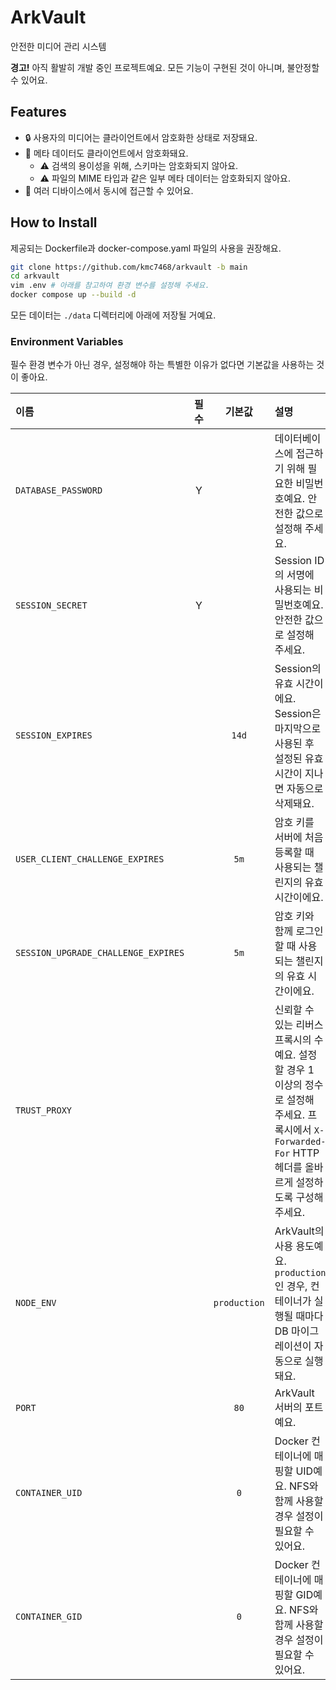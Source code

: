 # ArkVault

안전한 미디어 관리 시스템

**경고!** 아직 활발히 개발 중인 프로젝트예요. 모든 기능이 구현된 것이 아니며, 불안정할 수 있어요.

## Features

- 🔒 사용자의 미디어는 클라이언트에서 암호화한 상태로 저장돼요.
- 🔑 메타 데이터도 클라이언트에서 암호화돼요.
  - ⚠️ 검색의 용이성을 위해, 스키마는 암호화되지 않아요.
  - ⚠️ 파일의 MIME 타입과 같은 일부 메타 데이터는 암호화되지 않아요.
- 📱 여러 디바이스에서 동시에 접근할 수 있어요.

## How to Install

제공되는 Dockerfile과 docker-compose.yaml 파일의 사용을 권장해요.

```bash
git clone https://github.com/kmc7468/arkvault -b main
cd arkvault
vim .env # 아래를 참고하여 환경 변수를 설정해 주세요.
docker compose up --build -d
```

모든 데이터는 `./data` 디렉터리에 아래에 저장될 거예요.

### Environment Variables

필수 환경 변수가 아닌 경우, 설정해야 하는 특별한 이유가 없다면 기본값을 사용하는 것이 좋아요.

|이름|필수|기본값|설명|
|:-|:-:|:-:|:-|
|`DATABASE_PASSWORD`|Y||데이터베이스에 접근하기 위해 필요한 비밀번호예요. 안전한 값으로 설정해 주세요.|
|`SESSION_SECRET`|Y||Session ID의 서명에 사용되는 비밀번호예요. 안전한 값으로 설정해 주세요.|
|`SESSION_EXPIRES`||`14d`|Session의 유효 시간이에요. Session은 마지막으로 사용된 후 설정된 유효 시간이 지나면 자동으로 삭제돼요.|
|`USER_CLIENT_CHALLENGE_EXPIRES`||`5m`|암호 키를 서버에 처음 등록할 때 사용되는 챌린지의 유효 시간이에요.|
|`SESSION_UPGRADE_CHALLENGE_EXPIRES`||`5m`|암호 키와 함께 로그인할 때 사용되는 챌린지의 유효 시간이에요.|
|`TRUST_PROXY`|||신뢰할 수 있는 리버스 프록시의 수예요. 설정할 경우 1 이상의 정수로 설정해 주세요. 프록시에서 `X-Forwarded-For` HTTP 헤더를 올바르게 설정하도록 구성해 주세요.|
|`NODE_ENV`||`production`|ArkVault의 사용 용도예요. `production`인 경우, 컨테이너가 실행될 때마다 DB 마이그레이션이 자동으로 실행돼요.|
|`PORT`||`80`|ArkVault 서버의 포트예요.|
|`CONTAINER_UID`||`0`|Docker 컨테이너에 매핑할 UID예요. NFS와 함께 사용할 경우 설정이 필요할 수 있어요.|
|`CONTAINER_GID`||`0`|Docker 컨테이너에 매핑할 GID예요. NFS와 함께 사용할 경우 설정이 필요할 수 있어요.|
